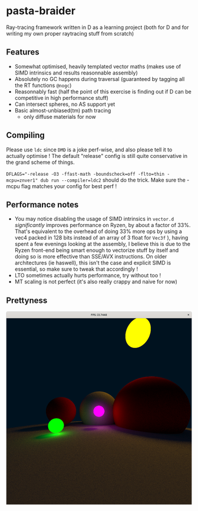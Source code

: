 # pasta-braider

Ray-tracing framework written in D as a learning project (both for D and for writing my own proper raytracing stuff from scratch)

## Features

 * Somewhat optimised, heavily templated vector maths (makes use of SIMD intrinsics and results reasonnable assembly)
 * Absolutely no GC happens during traversal (guaranteed by tagging all the RT functions `@nogc`)
 * Reasonnably fast (half the point of this exercise is finding out if D can be competitive in high performance stuff)
 * Can intersect spheres, no AS support yet
 * Basic almost-unbiased(tm) path tracing
    * only diffuse materials for now

## Compiling

Please use `ldc` since `DMD` is a joke perf-wise, and also please tell it to actually optimise ! The default "release" config is still quite conservative in the grand scheme of things.

`DFLAGS="-release -O3 -ffast-math -boundscheck=off -flto=thin -mcpu=znver1" dub run --compiler=ldc2` should do the trick. Make sure the -mcpu flag matches your config for best perf !

## Performance notes

 * You may notice disabling the usage of SIMD intrinsics in `vector.d` *significantly* improves performance on Ryzen, by about a factor of 33%. That's equivalent to the overhead of doing 33% more ops by using a vec4 packed in 128 bits instead of an array of 3 float for `Vec3f` ), having spent a few evenings looking at the assembly, I believe this is due to the Ryzen front-end being smart enough to vectorize stuff by itself and doing so is more effective than SSE/AVX instructions. On older architectures (ie haswell), this isn't the case and explicit SIMD is essential, so make sure to tweak that accordingly !
 * LTO sometimes actually hurts performance, try without too !
 * MT scaling is not perfect (it's also really crappy and naive for now)

## Prettyness

![](screenshot.png)